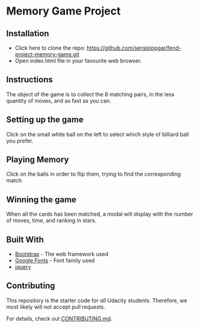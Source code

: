 # Memory Game Project

## Installation

* Click here to clone the repo:   https://github.com/sergiolopgar/fend-project-memory-game.git
* Open index.html file in your favourite web browser.

## Instructions

The object of the game is to collect the 8 matching pairs, in the less quantity of moves, and as fast as you can.

## Setting up the game

Click on the small white ball on the left to select which style of billiard ball you prefer.

## Playing Memory

Click on the balls in order to flip them, trying to find the corresponding match.

## Winning the game

When all the cards has been matched, a modal will display with the number of moves, time, and ranking in stars.

## Built With

* [Bootstrap](https://maxcdn.bootstrapcdn.com/font-awesome/4.6.1/css/font-awesome.min.css) - The web framework used
* [Google Fonts](https://fonts.googleapis.com/css?family=Coda) - Font family used
* [jquery](https://jquery.com/)

## Contributing

This repository is the starter code for _all_ Udacity students. Therefore, we most likely will not accept pull requests.

For details, check out [CONTRIBUTING.md](CONTRIBUTING.md).
